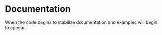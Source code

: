 # Documentation

When the code begins to stabilize documentation and examples will begin to appear.
